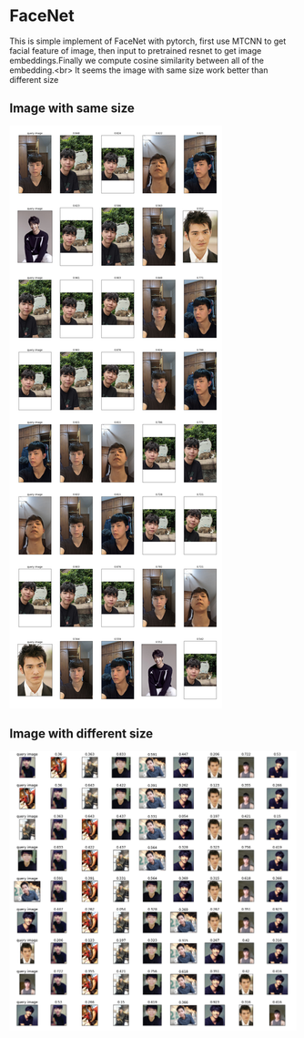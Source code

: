# FaceNet
This is simple implement of FaceNet with pytorch, first use MTCNN to get facial feature of image, then input to pretrained resnet to get image embeddings.Finally we compute cosine similarity between all of the embedding.<br\>
It seems the image with same size work better than different size

## Image with same size
![image](https://github.com/AppleHank/FaceNet/blob/main/output_2.png)

## Image with different size
![image](https://github.com/AppleHank/FaceNet/blob/main/output.png)
